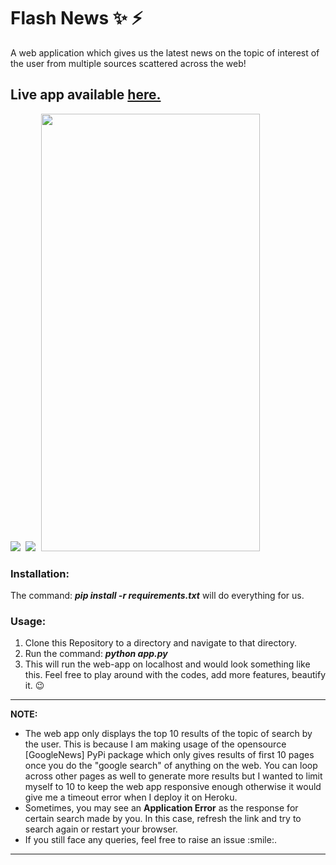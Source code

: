 # Flash News ✨ ⚡️
A web application which gives us the latest news on the topic of interest of the user from multiple sources scattered across the web! 
## Live app available [here.](https://flash-news-python.herokuapp.com)
<kbd>
<img src="https://user-images.githubusercontent.com/29462447/92984723-e8d37f00-f4c9-11ea-9fee-374cd70f4d88.png" data-canonical-src="https://user-images.githubusercontent.com/29462447/92984723-e8d37f00-f4c9-11ea-9fee-374cd70f4d88.png"/> 
</kbd>

<kbd>
<img src="https://user-images.githubusercontent.com/29462447/92984721-e709bb80-f4c9-11ea-9298-60fe5475bc77.png" data-canonical-src="https://user-images.githubusercontent.com/29462447/92984721-e709bb80-f4c9-11ea-9298-60fe5475bc77.png"/> 
</kbd>

<img src="https://user-images.githubusercontent.com/29462447/92984400-7c578080-f4c7-11ea-996d-70a052ad29e8.jpg" data-canonical-src="https://user-images.githubusercontent.com/29462447/92984400-7c578080-f4c7-11ea-996d-70a052ad29e8.jpg" width="350" height="700" />



### Installation:
The command: ***pip install -r requirements.txt*** will do everything for us.

### Usage:
1. Clone this Repository to a directory and navigate to that directory.
2. Run the command: ***python app.py***
3. This will run the web-app on localhost and would look something like this. Feel free to play around with the codes, add more features, beautify it. :wink:

<hr>
<b>NOTE:</b>
<ul>
<li>The web app only displays the top 10 results of the topic of search by the user. This is because I am making usage of the opensource [GoogleNews] PyPi package which only 
 gives results of first 10 pages once you do the "google search" of anything on the web. You can loop across other pages as well to generate more results but I wanted to limit myself to 10 to keep the web app responsive enough otherwise it would give me a timeout error when I deploy it on Heroku.</li>
<li>Sometimes, you may see an <b>Application Error</b> as the response for certain search made by you. In this case, refresh the link and try to search again or restart your browser.</li>
<li>If you still face any queries, feel free to raise an issue :smile:.</li>
</ul>
<hr>
